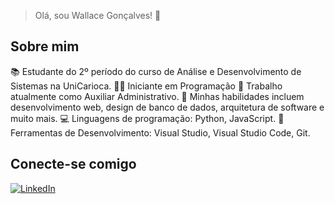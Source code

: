 > Olá, sou Wallace Gonçalves! 👋

## Sobre mim

📚 Estudante do 2º período do curso de Análise e Desenvolvimento de Sistemas na UniCarioca.
👨‍💻 Iniciante em Programação
💼 Trabalho atualmente como Auxiliar Administrativo.
🔧 Minhas habilidades incluem desenvolvimento web, design de banco de dados, arquitetura de software e muito mais.
💻 Linguagens de programação: Python, JavaScript.
🧰 Ferramentas de Desenvolvimento: Visual Studio, Visual Studio Code, Git.


## Conecte-se comigo
[![LinkedIn](https://img.shields.io/badge/LinkedIn-000?style=for-the-badge&logo=linkedin&logoColor=0E76A8)](https://www.linkedin.com/in/wallacegrocha/)

